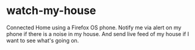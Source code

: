 # watch-my-house
Connected Home using a Firefox OS phone.
Notify me via alert on my phone if there is a noise in my house. And send live feed of my house if I want to see what's going on.
